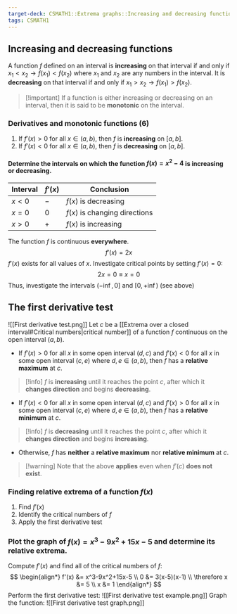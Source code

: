 ```yaml
---
target-deck: CSMATH1::Extrema graphs::Increasing and decreasing functions and the first derivative test
tags: CSMATH1
---
```


## Increasing and decreasing functions

A function $f$ defined on an interval is **increasing** on that interval if and only if $x_1 < x_2 \to f(x_1) < f(x_2)$ where $x_1$ and $x_2$ are any numbers in the interval. It is **decreasing** on that interval if and only if $x_1 > x_2 \to f(x_1) > f(x_2)$.
>[!important] If a function is either increasing or decreasing on an interval, then it is said to be **monotonic** on the interval.
<!--ID: 1710954136349-->


### Derivatives and monotonic functions (6)

1. If $f'(x) > 0$ for all $x \in (a,b)$, then $f$ is **increasing** on $[a,b]$. 
2. If $f'(x) < 0$ for all $x \in (a,b)$, then $f$ is **decreasing** on $[a,b]$. 
<!--ID: 1710954136355-->


#### Determine the intervals on which the function $f(x) = x^2-4$ is increasing or decreasing.

|Interval|$f'(x)$|Conclusion|
|---|---|---|
|$x<0$|$-$|$f(x)$ is decreasing|
|$x=0$|$0$|$f(x)$ is changing directions|
|$x>0$|$+$|$f(x)$ is increasing</table>|
$$
$$
The function $f$ is continuous **everywhere**.
$$
f'(x)=2x
$$
$f'(x)$ exists for all values of $x$. Investigate critical points by setting $f'(x)=0$:
$$
2x = 0 \equiv x = 0
$$
Thus, investigate the intervals $(-\inf, 0]$ and $[0, +\inf)$ (see above)
<!--ID: 1710954136358-->

## The first derivative test

![[First derivative test.png]]
Let $c$ be a [[Extrema over a closed interval#Critical numbers|critical number]] of a function $f$ continuous on the open interval $(a,b)$.
- If $f'(x)>0$ for all $x$ in some open interval $(d,c)$ and $f'(x)<0$ for all $x$ in some open interval $(c,e)$ where $d,e \in (a,b)$, then $f$ has a **relative maximum** at $c$.
>[!info] $f$ is **increasing** until it reaches the point $c$, after which it **changes direction** and begins **decreasing**.
- If $f'(x)<0$ for all $x$ in some open interval $(d,c)$ and $f'(x)>0$ for all $x$ in some open interval $(c,e)$ where $d,e \in (a,b)$, then $f$ has a **relative minimum** at $c$.
>[!info] $f$ is **decreasing** until it reaches the point $c$, after which it **changes direction** and begins **increasing**.
- Otherwise, $f$ has **neither** a **relative maximum** nor **relative minimum** at $c$.
>[!warning] Note that the above **applies** even when $f'(c)$ **does not exist**.
<!--ID: 1711041022327-->


### Finding relative extrema of a function $f(x)$

1. Find $f'(x)$
2. Identify the critical numbers of $f$
3. Apply the first derivative test
<!--ID: 1711041022331-->


### Plot the graph of $f(x)=x^3-9x^2+15x-5$ and determine its relative extrema.

Compute $f'(x)$ and find all of the critical numbers of $f$:
$$
\begin{align*}
f'(x) &= x^3-9x^2+15x-5 \\
0 &= 3(x-5)(x-1) \\
\therefore x &= 5 \\
x &= 1
\end{align*}
$$
Perform the first derivative test:
![[First derivative test example.png]]
Graph the function:
![[First derivative test graph.png]]
<!--ID: 1711041022336-->
